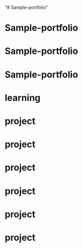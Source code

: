 "# Sample-portfolio" 
# Sample-portfolio
# Sample-portfolio
# Sample-portfolio
# learning
# project
# project
# project
# project
# project
# project
